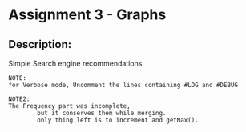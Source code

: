 # Assignment 3 - Graphs

## Description:
Simple Search engine recommendations

    NOTE:
    for Verbose mode, Uncomment the lines containing #LOG and #DEBUG

    NOTE2:
    The Frequency part was incomplete,
            but it conserves them while merging.
            only thing left is to increment and getMax().